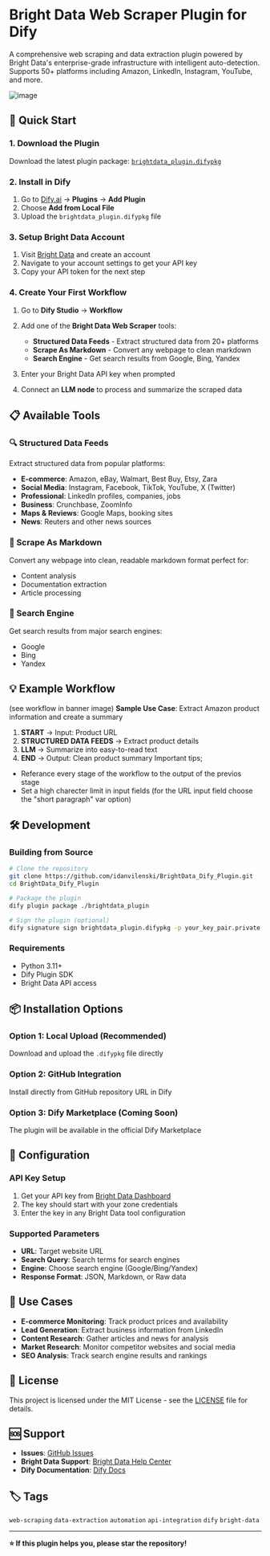 # Bright Data Web Scraper Plugin for Dify

A comprehensive web scraping and data extraction plugin powered by Bright Data's enterprise-grade infrastructure with intelligent auto-detection. Supports 50+ platforms including Amazon, LinkedIn, Instagram, YouTube, and more.

![image](https://github.com/user-attachments/assets/5825d274-d47b-4fed-950f-65e6b7c63e58)

## 🚀 Quick Start

### 1. Download the Plugin
Download the latest plugin package: [`brightdata_plugin.difypkg`](https://github.com/idanvilenski/BrightData_Dify_Plugin/releases/latest/download/brightdata_plugin.difypkg)

### 2. Install in Dify
1. Go to [Dify.ai](https://dify.ai) → **Plugins** → **Add Plugin**
2. Choose **Add from Local File**
3. Upload the `brightdata_plugin.difypkg` file

### 3. Setup Bright Data Account
1. Visit [Bright Data](https://brightdata.com/) and create an account
2. Navigate to your account settings to get your API key
3. Copy your API token for the next step

### 4. Create Your First Workflow
1. Go to **Dify Studio** → **Workflow**
2. Add one of the **Bright Data Web Scraper** tools:
   - **Structured Data Feeds** - Extract structured data from 20+ platforms
   - **Scrape As Markdown** - Convert any webpage to clean markdown
   - **Search Engine** - Get search results from Google, Bing, Yandex

3. Enter your Bright Data API key when prompted
4. Connect an **LLM node** to process and summarize the scraped data

## 📋 Available Tools

### 🔍 Structured Data Feeds
Extract structured data from popular platforms:
- **E-commerce**: Amazon, eBay, Walmart, Best Buy, Etsy, Zara
- **Social Media**: Instagram, Facebook, TikTok, YouTube, X (Twitter)
- **Professional**: LinkedIn profiles, companies, jobs
- **Business**: Crunchbase, ZoomInfo
- **Maps & Reviews**: Google Maps, booking sites
- **News**: Reuters and other news sources

### 📄 Scrape As Markdown
Convert any webpage into clean, readable markdown format perfect for:
- Content analysis
- Documentation extraction
- Article processing

### 🔎 Search Engine
Get search results from major search engines:
- Google
- Bing
- Yandex

## 💡 Example Workflow
(see workflow in banner image)
**Sample Use Case**: Extract Amazon product information and create a summary
1. **START** → Input: Product URL
2. **STRUCTURED DATA FEEDS** → Extract product details
3. **LLM** → Summarize into easy-to-read text
4. **END** → Output: Clean product summary
Important tips;
- Referance every stage of the workflow to the output of the previos stage
- Set a high charecter limit in input fields (for the URL input field choose the "short paragraph" var option)

## 🛠️ Development

### Building from Source
```bash
# Clone the repository
git clone https://github.com/idanvilenski/BrightData_Dify_Plugin.git
cd BrightData_Dify_Plugin

# Package the plugin
dify plugin package ./brightdata_plugin

# Sign the plugin (optional)
dify signature sign brightdata_plugin.difypkg -p your_key_pair.private.pem
```

### Requirements
- Python 3.11+
- Dify Plugin SDK
- Bright Data API access

## 📦 Installation Options

### Option 1: Local Upload (Recommended)
Download and upload the `.difypkg` file directly

### Option 2: GitHub Integration
Install directly from GitHub repository URL in Dify

### Option 3: Dify Marketplace (Coming Soon)
The plugin will be available in the official Dify Marketplace

## 🔧 Configuration

### API Key Setup
1. Get your API key from [Bright Data Dashboard](https://brightdata.com/cp/setting/users)
2. The key should start with your zone credentials
3. Enter the key in any Bright Data tool configuration

### Supported Parameters
- **URL**: Target website URL
- **Search Query**: Search terms for search engines
- **Engine**: Choose search engine (Google/Bing/Yandex)
- **Response Format**: JSON, Markdown, or Raw data

## 🎯 Use Cases

- **E-commerce Monitoring**: Track product prices and availability
- **Lead Generation**: Extract business information from LinkedIn
- **Content Research**: Gather articles and news for analysis
- **Market Research**: Monitor competitor websites and social media
- **SEO Analysis**: Track search engine results and rankings

## 📄 License

This project is licensed under the MIT License - see the [LICENSE](LICENSE) file for details.

## 🆘 Support

- **Issues**: [GitHub Issues](https://github.com/idanvilenski/BrightData_Dify_Plugin/issues)
- **Bright Data Support**: [Bright Data Help Center](https://help.brightdata.com/)
- **Dify Documentation**: [Dify Docs](https://docs.dify.ai/)

## 🏷️ Tags

`web-scraping` `data-extraction` `automation` `api-integration` `dify` `bright-data`

---

**⭐ If this plugin helps you, please star the repository!**
